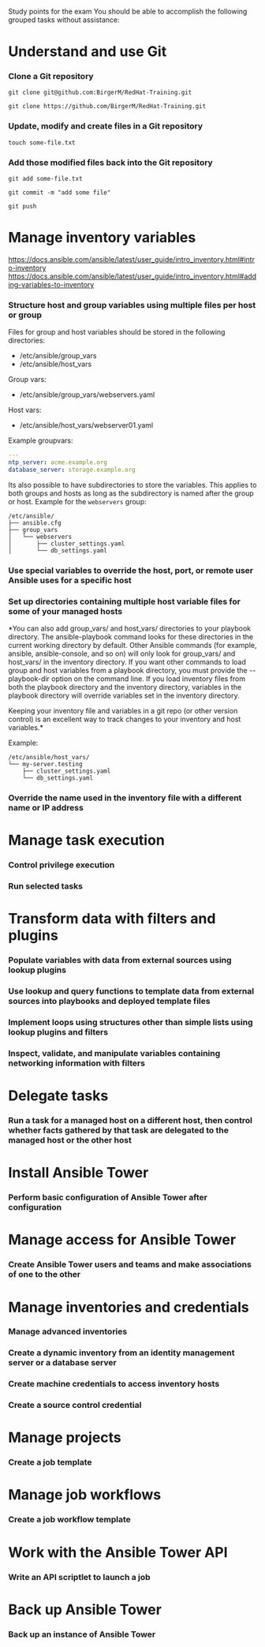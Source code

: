 Study points for the exam
You should be able to accomplish the following grouped tasks without assistance:

# Understand and use Git

### Clone a Git repository
```console
git clone git@github.com:BirgerM/RedHat-Training.git

git clone https://github.com/BirgerM/RedHat-Training.git
```

### Update, modify and create files in a Git repository
```console
touch some-file.txt
```

### Add those modified files back into the Git repository
```console
git add some-file.txt

git commit -m "add some file"

git push
```

# Manage inventory variables
https://docs.ansible.com/ansible/latest/user_guide/intro_inventory.html#intro-inventory
https://docs.ansible.com/ansible/latest/user_guide/intro_inventory.html#adding-variables-to-inventory

### Structure host and group variables using multiple files per host or group
Files for group and host variables should be stored in the following directories:
  - /etc/ansible/group_vars
  - /etc/ansible/host_vars

Group vars:
  - /etc/ansible/group_vars/webservers.yaml

Host vars:
  - /etc/ansible/host_vars/webserver01.yaml

Example groupvars:
```yaml
---
ntp_server: acme.example.org
database_server: storage.example.org
```

Its also possible to have subdirectories to store the variables. This applies to both groups and hosts as long as the subdirectory is named after the group or host. Example for the `webservers` group:
```console
/etc/ansible/
├── ansible.cfg
├── group_vars
│   └── webservers
│       ├── cluster_settings.yaml
│       └── db_settings.yaml
```

### Use special variables to override the host, port, or remote user Ansible uses for a specific host

### Set up directories containing multiple host variable files for some of your managed hosts
*You can also add group_vars/ and host_vars/ directories to your playbook directory. The ansible-playbook command looks for these directories in the current working directory by default. Other Ansible commands (for example, ansible, ansible-console, and so on) will only look for group_vars/ and host_vars/ in the inventory directory. If you want other commands to load group and host variables from a playbook directory, you must provide the --playbook-dir option on the command line. If you load inventory files from both the playbook directory and the inventory directory, variables in the playbook directory will override variables set in the inventory directory.

Keeping your inventory file and variables in a git repo (or other version control) is an excellent way to track changes to your inventory and host variables.*

Example:
```console
/etc/ansible/host_vars/
└── my-server.testing
    ├── cluster_settings.yaml
    └── db_settings.yaml
```
### Override the name used in the inventory file with a different name or IP address

# Manage task execution

### Control privilege execution

### Run selected tasks

# Transform data with filters and plugins

### Populate variables with data from external sources using lookup plugins

### Use lookup and query functions to template data from external sources into playbooks and deployed template files

### Implement loops using structures other than simple lists using lookup plugins and filters

### Inspect, validate, and manipulate variables containing networking information with filters

# Delegate tasks

### Run a task for a managed host on a different host, then control whether facts gathered by that task are delegated to the managed host or the other host

# Install Ansible Tower

### Perform basic configuration of Ansible Tower after configuration

# Manage access for Ansible Tower

### Create Ansible Tower users and teams and make associations of one to the other

# Manage inventories and credentials

### Manage advanced inventories

### Create a dynamic inventory from an identity management server or a database server

### Create machine credentials to access inventory hosts

### Create a source control credential

# Manage projects

### Create a job template

# Manage job workflows

### Create a job workflow template

# Work with the Ansible Tower API

### Write an API scriptlet to launch a job

# Back up Ansible Tower

### Back up an instance of Ansible Tower
